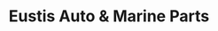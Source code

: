 ---
title: "Eustis Auto & Marine Parts"
url: /eustis/eustis-auto-und-marine-parts/
shop: Autoteile
---